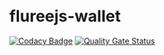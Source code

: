 # flureejs-wallet

[![Codacy Badge](https://api.codacy.com/project/badge/Grade/96856b6d437e4922bdc1e0a9f6b7bc82)](https://app.codacy.com/manual/StylusFrost/flureejs-wallet?utm_source=github.com&utm_medium=referral&utm_content=StylusFrost/flureejs-wallet&utm_campaign=Badge_Grade_Dashboard)
[![Quality Gate Status](https://sonarcloud.io/api/project_badges/measure?project=StylusFrost_flureejs-wallet&metric=alert_status)](https://sonarcloud.io/dashboard?id=StylusFrost_flureejs-wallet)
